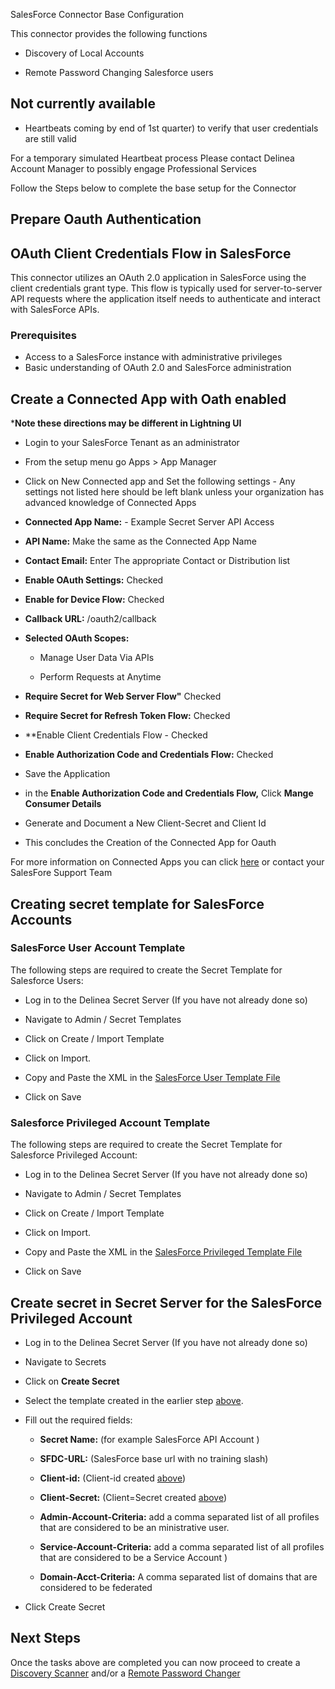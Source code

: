 SalesForce Connector Base Configuration

  

This connector provides the following functions

- Discovery of Local Accounts

- Remote Password Changing Salesforce users

## Not currently available

- Heartbeats coming by end of 1st quarter) to verify that user credentials are still valid

For a temporary simulated Heartbeat process Please contact Delinea Account Manager to possibly engage Professional Services

  

Follow the Steps below to complete the base setup for the Connector

  

## Prepare Oauth Authentication

## OAuth Client Credentials Flow in SalesForce

This connector utilizes an OAuth 2.0 application in SalesForce using the client credentials grant type. This flow is typically used for server-to-server API requests where the application itself needs to authenticate and interact with SalesForce APIs.


### Prerequisites


- Access to a SalesForce instance with administrative privileges
- Basic understanding of OAuth 2.0 and SalesForce administration

## Create a Connected App with Oath enabled

***Note these directions may be different in Lightning UI**

- Login to your SalesForce Tenant as an administrator

- From the setup menu go Apps > App Manager

- Click on New Connected app and Set the following settings - Any settings not listed here should be left blank unless your organization has advanced knowledge of Connected Apps

- **Connected App Name:** - Example Secret Server API Access

- **API Name:** Make the same as the Connected App Name

- **Contact Email:** Enter The appropriate Contact or Distribution list

- **Enable OAuth Settings:** Checked

- **Enable for Device Flow:** Checked

- **Callback URL:** <Your  Instance  Base  URL>/oauth2/callback

- **Selected OAuth Scopes:**
     
    - Manage User Data Via APIs

    - Perform Requests at Anytime

- **Require Secret for Web Server Flow"** Checked

- **Require Secret for Refresh Token Flow:** Checked

- **Enable Client Credentials Flow - Checked

- **Enable Authorization Code and Credentials Flow:** Checked

- Save the Application

- in the **Enable Authorization Code and Credentials Flow,** Click **Mange Consumer Details**

- Generate and Document a New Client-Secret and Client Id

- This concludes the Creation of the Connected App for Oauth

  

For more information on Connected Apps you can click [here](https://salesforce.stackexchange.com/questions/40346/where-do-i-find-the-client-id-and-client-secret-of-an-existing-connected-app) or contact your SalesFore Support Team

  
  
  

## Creating secret template for SalesForce Accounts

  

### SalesForce User Account Template

  

The following steps are required to create the Secret Template for Salesforce Users:

  

- Log in to the Delinea Secret Server (If you have not already done so)

- Navigate to Admin / Secret Templates

- Click on Create / Import Template

- Click on Import.

- Copy and Paste the XML in the [SalesForce User Template File](./Templates/SalesForce%20User%20Template.xml)

- Click on Save
  

### Salesforce Privileged Account Template

  

The following steps are required to create the Secret Template for Salesforce Privileged Account:

  

- Log in to the Delinea Secret Server (If you have not already done so)

- Navigate to Admin / Secret Templates

- Click on Create / Import Template

- Click on Import.

- Copy and Paste the XML in the [SalesForce Privileged Template File](./Templates/SalesForce%20Privileged%20Account%20Template.xml)

- Click on Save


  
  

## Create secret in Secret Server for the SalesForce Privileged Account

- Log in to the Delinea Secret Server (If you have not already done so)

- Navigate to Secrets

- Click on **Create Secret**

- Select the template created in the earlier step [above](#salesforce-privileged-account-template).

- Fill out the required fields:

    - **Secret Name:** (for example SalesForce API Account )

    - **SFDC-URL:** (SalesForce base url with no training slash)

    - **Client-id:** (Client-id created [above](#oauth-client-credentials-flow-in-salesforce))

    - **Client-Secret:** (Client=Secret created [above](#oauth-client-credentials-flow-in-salesforce))

    - **Admin-Account-Criteria:** add a comma separated list of all profiles that are considered to be an ministrative user.

    - **Service-Account-Criteria:** add a comma separated list of all profiles that are considered to be a Service Account )

    - **Domain-Acct-Criteria:** A comma separated list of domains that are considered to be federated
- Click Create Secret
  

## Next Steps

  

Once the tasks above are completed you can now proceed to create a [Discovery Scanner](./Discovery/readme.md) and/or a [Remote Password Changer](./Remote%20Password%20Changer/readme.md)